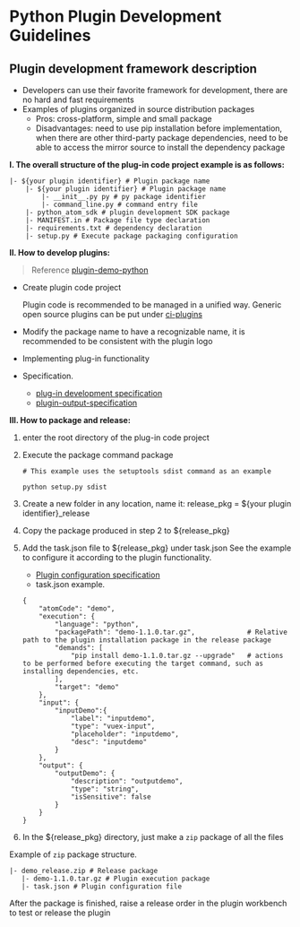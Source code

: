 # Python Plugin Development Guidelines

## Plugin development framework description

* Developers can use their favorite framework for development, there are no hard and fast requirements
* Examples of plugins organized in source distribution packages
  * Pros: cross-platform, simple and small package
  * Disadvantages: need to use pip installation before implementation, when there are other third-party package dependencies, need to be able to access the mirror source to install the dependency package

**I. The overall structure of the plug-in code project example is as follows:**

```text
|- ${your plugin identifier} # Plugin package name
    |- ${your plugin identifier} # Plugin package name
        |- __init__.py py # py package identifier
        |- command_line.py # command entry file
    |- python_atom_sdk # plugin development SDK package
    |- MANIFEST.in # Package file type declaration
    |- requirements.txt # dependency declaration
    |- setup.py # Execute package packaging configuration
```

**II. How to develop plugins:**

> Reference [plugin-demo-python](https://github.com/ci-plugins/plugin-demo-python)

* Create plugin code project

  Plugin code is recommended to be managed in a unified way. Generic open source plugins can be put under [ci-plugins](https://github.com/ci-plugins)

* Modify the package name to have a recognizable name, it is recommended to be consistent with the plugin logo
* Implementing plug-in functionality
* Specification.
  * [plug-in development specification](../plugin-specification.md)
  * [plugin-output-specification](../plugin-output.md)

**III. How to package and release:**

1. enter the root directory of the plug-in code project
2. Execute the package command package

   ```text
   # This example uses the setuptools sdist command as an example
   
   python setup.py sdist
   
3. Create a new folder in any location, name it: release\_pkg = ${your plugin identifier}\_release
4. Copy the package produced in step 2 to ${release\_pkg}
5. Add the task.json file to ${release\_pkg} under task.json See the example to configure it according to the plugin functionality.

   * [Plugin configuration specification](../plugin-config.md)
   * task.json example.

   ```text
   {
       "atomCode": "demo",
       "execution": {
           "language": "python",
           "packagePath": "demo-1.1.0.tar.gz",             # Relative path to the plugin installation package in the release package
           "demands": [
               "pip install demo-1.1.0.tar.gz --upgrade"   # actions to be performed before executing the target command, such as installing dependencies, etc.
           ],
           "target": "demo"
       },
       "input": {
           "inputDemo":{
               "label": "inputdemo",  
               "type": "vuex-input",
               "placeholder": "inputdemo",
               "desc": "inputdemo"
           }
       },
       "output": {
           "outputDemo": {
               "description": "outputdemo",
               "type": "string",
               "isSensitive": false
           }
       }
   }
   ```

6. In the ${release\_pkg} directory, just make a `zip` package of all the files

Example of `zip` package structure.

```text
|- demo_release.zip # Release package
   |- demo-1.1.0.tar.gz # Plugin execution package
   |- task.json # Plugin configuration file
```

After the package is finished, raise a release order in the plugin workbench to test or release the plugin

